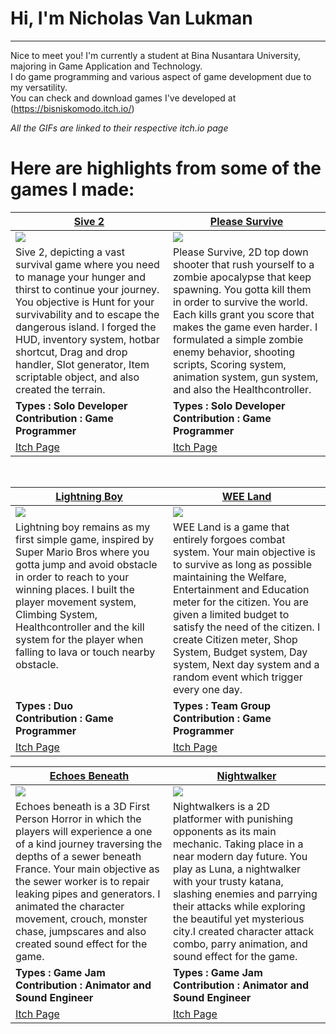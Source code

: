 # Hi, I'm Nicholas Van Lukman
---
Nice to meet you! I'm currently a student at Bina Nusantara University, majoring in Game Application and Technology. </br>
I do game programming and various aspect of game development due to my versatility. </br>
You can check and download games I've developed at (https://bisniskomodo.itch.io/)

*All the GIFs are linked to their respective itch.io page*

# Here are highlights from some of the games I made:
<table width="100%">
  <thead>
    <tr>
      <th width="50%"><a href="https://bisniskomodo.itch.io/">Sive 2</a></th>
      <th width="50%"><a href="https://bisniskomodo.itch.io/please-survive">Please Survive</a></th>
    </tr>
  </thead>
  <tbody>
    <tr>
      <td><img src="https://github.com/user-attachments/assets/735f704f-0539-455a-8a75-d8300dac3b22"/>
   </td>
      <td><img src="https://github.com/user-attachments/assets/06147d37-3902-4eaa-a851-ca548fae0fba"/>
   </td>
    </tr>
    <tr>
      <td valign="text-top">Sive 2, depicting a vast survival game where you need to manage your hunger and thirst to continue your journey. You objective is Hunt for your survivability and  to escape the dangerous island. I forged the HUD, inventory system, hotbar shortcut, Drag and drop handler, Slot generator, Item scriptable object, and also created the terrain.</td>
      <td valign="text-top"">Please Survive, 2D top down shooter that rush yourself to a zombie apocalypse that keep spawning. You gotta kill them in order to survive the world. Each kills grant you score that makes the game even harder. I formulated a simple zombie enemy behavior, shooting scripts, Scoring system, animation system, gun system, and also the Healthcontroller.<div></div></td>
    </tr>
    <tr>
      <td><b>Types : Solo Developer</br>Contribution : Game Programmer</b></td>
      <td><b>Types : Solo Developer</br>Contribution : Game Programmer</b></td>
    </tr>
    <tr>
      <td><a href="https://bisniskomodo.itch.io/">Itch Page</td>
      <td><a href="https://bisniskomodo.itch.io/please-survive">Itch Page</td>
    </tr>
  </tbody>
</table>

<br>

<table width="100%">
  <thead>
    <tr>
      <th width="50%"><a href="https://bisniskomodo.itch.io/lightning-boy">Lightning Boy</a></th>
      <th width="50%"><a href="https://bisniskomodo.itch.io/wee-land">WEE Land</a></th>
    </tr>
  </thead>
  <tbody>
    <tr>
      <td><img src="https://github.com/user-attachments/assets/fb2d68c9-ced2-4645-ae55-993a4fe72207"/>
     </td>
      <td><img src="https://github.com/user-attachments/assets/d3e103ab-ea0f-43bd-8266-791af05a8f1c"/>
   </td>
    </tr>
    <tr>
      <td valign="text-top">Lightning boy remains as my first simple game, inspired by Super Mario Bros where you gotta jump and avoid obstacle in order to reach to your winning places. I built the player movement system,  Climbing System, Healthcontroller and the kill system for the player when falling to lava or touch nearby obstacle.</td>
      <td valign="text-top">WEE Land is a game that entirely forgoes combat system. Your main objective is to survive as long as possible maintaining the Welfare, Entertainment and Education meter for the citizen. You are given a limited budget to satisfy the need of the citizen. I create Citizen meter, Shop System, Budget system, Day system, Next day system and a random event which trigger every one day.<br></td>
    </tr>
    <tr>
      <td><b>Types : Duo</br>Contribution : Game Programmer</b></td>
      <td><b>Types : Team Group</br>Contribution : Game Programmer</b></td>
    </tr>
    <tr>
      <td><a href="https://bisniskomodo.itch.io/lightning-boy">Itch Page</td>
      <td><a href="https://bisniskomodo.itch.io/wee-land">Itch Page</td>
    </tr>
  </tbody>
</table>

<table width="100%">
  <thead>
    <tr>
      <th width="50%"><a href="https://xviig.itch.io/echoes-beneath">Echoes Beneath</a></th>
      <th width="50%"><a href="https://bisniskomodo.itch.io/">Nightwalker</th>
    </tr>
  </thead>
  <tbody>
    <tr>
      <td><img src="https://github.com/user-attachments/assets/2b7225fe-1086-456b-917a-7137fba4ecec"/>
   </td>
      <td><img src="https://github.com/user-attachments/assets/b909409e-58b4-412f-9299-65c7fd2fa245"/>
   </td>
    </tr>
    <tr>
      <td valign="text-top">Echoes beneath is a 3D First Person Horror in which the players will experience a one of a kind journey traversing the depths of a sewer beneath France. Your main objective as the sewer worker is to repair leaking pipes and generators. I animated the character movement, crouch, monster chase, jumpscares and also created sound effect for the game.</td>
      <td valign="text-top">Nightwalkers is a 2D platformer with punishing opponents as its main mechanic. Taking place in a near modern day future. You play as Luna, a nightwalker with your trusty katana, slashing enemies and parrying their attacks while exploring the beautiful yet mysterious city.I created character attack combo, parry animation, and sound effect for the game.<br></td>
    </tr>
    <tr>
      <td><b>Types : Game Jam</br>Contribution : Animator and Sound Engineer</b></td>
      <td><b>Types : Game Jam</br>Contribution : Animator and Sound Engineer</b></td>
    </tr>
    <tr>
      <td><a href="https://xviig.itch.io/echoes-beneathy">Itch Page</td>
      <td><a href="https://bisniskomodo.itch.io/">Itch Page</td>
    </tr>
  </tbody>
</table>

